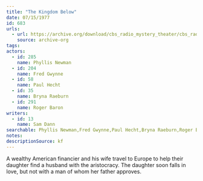 ```yaml
---
title: "The Kingdom Below"
date: 07/15/1977
id: 683
urls: 
  - url: https://archive.org/download/cbs_radio_mystery_theater/cbs_radio_mystery_theater-0651-0700.zip/cbs_radio_mystery_theater-0651-0700%2Fcbsrmt_0683_the_kingdom_below.mp3
    source: archive-org
tags: 
actors:  
  - id: 285
    name: Phyllis Newman  
  - id: 204
    name: Fred Gwynne  
  - id: 58
    name: Paul Hecht  
  - id: 35
    name: Bryna Raeburn  
  - id: 291
    name: Roger Baron
writers:  
  - id: 13
    name: Sam Dann
searchable: Phyllis Newman,Fred Gwynne,Paul Hecht,Bryna Raeburn,Roger Baron Sam Dann
notes: 
descriptionSource: kf
---
```

A wealthy American financier and his wife travel to Europe to help their daughter find a husband with the aristocracy. The daughter soon falls in love, but not with a man of whom her father approves.